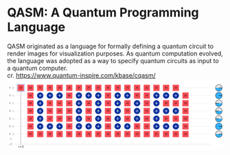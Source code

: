 # QASM: A Quantum Programming Language <br>
QASM originated as a language for formally defining a quantum circuit to render images for visualization purposes. As quantum computation evolved, the language was adopted as a way to specify quantum circuits as input to a quantum computer.<br>
cr. https://www.quantum-inspire.com/kbase/cqasm/<br>
![Circuit](circuit.png)